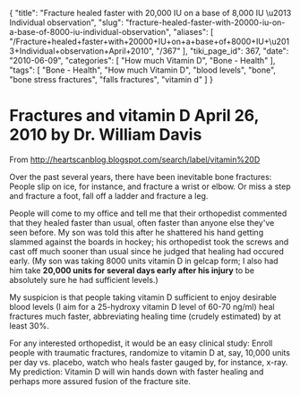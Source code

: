{
    "title": "Fracture healed faster with 20,000 IU on a base of 8,000 IU \u2013 Individual observation",
    "slug": "fracture-healed-faster-with-20000-iu-on-a-base-of-8000-iu-individual-observation",
    "aliases": [
        "/Fracture+healed+faster+with+20000+IU+on+a+base+of+8000+IU+\u2013+Individual+observation+April+2010",
        "/367"
    ],
    "tiki_page_id": 367,
    "date": "2010-06-09",
    "categories": [
        "How much Vitamin D",
        "Bone - Health"
    ],
    "tags": [
        "Bone - Health",
        "How much Vitamin D",
        "blood levels",
        "bone",
        "bone stress fractures",
        "falls fractures",
        "vitamin d"
    ]
}


# Fractures and vitamin D   April 26, 2010  by Dr. William Davis

From http://heartscanblog.blogspot.com/search/label/vitamin%20D 

Over the past several years, there have been inevitable bone fractures: People slip on ice, for instance, and fracture a wrist or elbow. Or miss a step and fracture a foot, fall off a ladder and fracture a leg.

People will come to my office and tell me that their orthopedist commented that they healed faster than usual, often faster than anyone else they've seen before. My son was told this after he shattered his hand getting slammed against the boards in hockey; his orthopedist took the screws and cast off much sooner than usual since he judged that healing had occured early. (My son was taking 8000 units vitamin D in gelcap form; I also had him take  **20,000 units for several days early after his injury**  to be absolutely sure he had sufficient levels.)

My suspicion is that people taking vitamin D sufficient to enjoy desirable blood levels (I aim for a 25-hydroxy vitamin D level of 60-70 ng/ml) heal fractures much faster, abbreviating healing time (crudely estimated) by at least 30%.

For any interested orthopedist, it would be an easy clinical study: Enroll people with traumatic fractures, randomize to vitamin D at, say, 10,000 units per day vs. placebo, watch who heals faster gauged by, for instance, x-ray. My prediction: Vitamin D will win hands down with faster healing and perhaps more assured fusion of the fracture site.